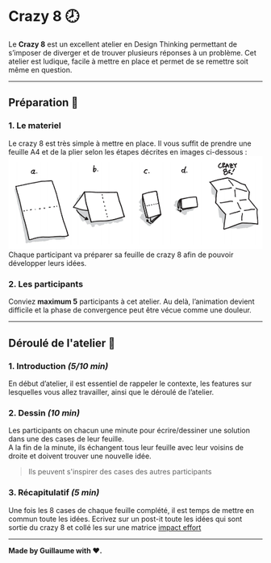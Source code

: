 # Crazy 8 🕗

Le **Crazy 8** est un excellent atelier en Design Thinking permettant de s’imposer de diverger et de trouver plusieurs réponses à un problème. Cet atelier est ludique, facile à mettre en place et permet de se remettre soit même en question.

---

## Préparation 📄

### 1. Le materiel

Le crazy 8 est très simple à mettre en place. Il vous suffit de prendre une feuille A4 et de la plier selon les étapes décrites en images ci-dessous :
![crazy-8](../assets/crazy-8.jpg)
Chaque participant va préparer sa feuille de crazy 8 afin de pouvoir développer leurs idées.

### 2. Les participants

Conviez **maximum 5** participants à cet atelier. Au delà, l’animation devient difficile et la phase de convergence peut être vécue comme une douleur.

---

## Déroulé de l'atelier 🎢

### 1. Introduction _(5/10 min)_

En début d’atelier, il est essentiel de rappeler le contexte, les features sur lesquelles vous allez travailler, ainsi que le déroulé de l’atelier.

### 2. Dessin _(10 min)_

Les participants on chacun une minute pour écrire/dessiner une solution dans une des cases de leur feuille.  
A la fin de la minute, ils échangent tous leur feuille avec leur voisins de droite et doivent trouver une nouvelle idée.

> Ils peuvent s'inspirer des cases des autres participants

### 3. Récapitulatif _(5 min)_

Une fois les 8 cases de chaque feuille complété, il est temps de mettre en commun toute les idées. Ecrivez sur un post-it toute les idées qui sont sortie du crazy 8 et collé les sur une matrice [impact effort](./impact_effort.md)

---

**Made by Guillaume with ❤.**
